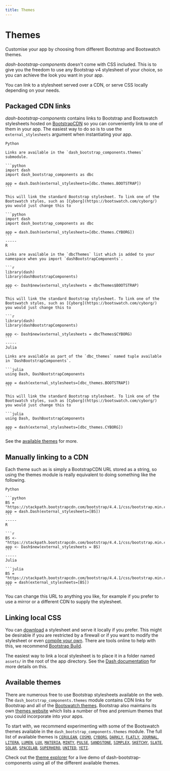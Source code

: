 ```yaml
---
title: Themes
---
```


# Themes

<p class="lead">Customise your app by choosing from different Bootstrap and Bootswatch themes.</p>

_dash-bootstrap-components_ doesn't come with CSS included. This is to give you the freedom to use any Bootstrap v4 stylesheet of your choice, so you can achieve the look you want in your app.

You can link to a stylesheet served over a CDN, or serve CSS locally depending on your needs.

## Packaged CDN links

_dash-bootstrap-components_ contains links to Bootstrap and Bootswatch stylesheets hosted on [BootstrapCDN][bootstrapcdn] so you can conveniently link to one of them in your app. The easiest way to do so is to use the `external_stylesheets` argument when instantiating your app.

~~~bootstrap-tabs
Python

Links are available in the `dash_bootstrap_components.themes` submodule.

```python
import dash
import dash_bootstrap_components as dbc

app = dash.Dash(external_stylesheets=[dbc.themes.BOOTSTRAP])
```

This will link the standard Bootstrap stylesheet. To link one of the Bootswatch styles, such as [Cyborg](https://bootswatch.com/cyborg/) you would just change this to

```python
import dash
import dash_bootstrap_components as dbc

app = dash.Dash(external_stylesheets=[dbc.themes.CYBORG])
```
-----
R

Links are available in the `dbcThemes` list which is added to your namespace when you import `dashBootstrapComponents`.

```r
library(dash)
library(dashBootstrapComponents)

app <- Dash$new(external_stylesheets = dbcThemes$BOOTSTRAP)
```

This will link the standard Bootstrap stylesheet. To link one of the Bootswatch styles, such as [Cyborg](https://bootswatch.com/cyborg/) you would just change this to

```r
library(dash)
library(dashBootstrapComponents)

app <- Dash$new(external_stylesheets = dbcThemes$CYBORG)
```
-----
Julia

Links are available as part of the `dbc_themes` named tuple available in `DashBootstrapComponents`.

```julia
using Dash, DashBootstrapComponents

app = dash(external_stylesheets=[dbc_themes.BOOTSTRAP])
```

This will link the standard Bootstrap stylesheet. To link one of the Bootswatch styles, such as [Cyborg](https://bootswatch.com/cyborg/) you would just change this to

```julia
using Dash, DashBootstrapComponents

app = dash(external_stylesheets=[dbc_themes.CYBORG])
```
~~~

See the [available themes](#available-themes) for more.

## Manually linking to a CDN

Each theme such as is simply a BootstrapCDN URL stored as a string, so using the themes module is really equivalent to doing something like the following.

~~~bootstrap-tabs
Python

```python
BS = "https://stackpath.bootstrapcdn.com/bootstrap/4.4.1/css/bootstrap.min.css"
app = dash.Dash(external_stylesheets=[BS])
```
-----
R

```r
BS <- "https://stackpath.bootstrapcdn.com/bootstrap/4.4.1/css/bootstrap.min.css"
app <- Dash$new(external_stylesheets = BS)
```
-----
Julia

```julia
BS = "https://stackpath.bootstrapcdn.com/bootstrap/4.4.1/css/bootstrap.min.css"
app = dash(external_stylesheets=[BS])
```
~~~

You can change this URL to anything you like, for example if you prefer to use a mirror or a different CDN to supply the stylesheet.

## Linking local CSS

You can [download][bootstrap-download] a stylesheet and serve it locally if you prefer. This might be desirable if you are restricted by a firewall or if you want to modify the stylesheet or even [compile your own][bootstrap-compile]. There are tools online to help with this, we recommend [Bootstrap Build](https://bootstrap.build/app).

The easiest way to link a local stylesheet is to place it in a folder named `assets/` in the root of the app directory. See the [Dash documentation][dash-docs-external] for more details on this.

<h2 id="available-themes">Available themes</h2>

There are numerous free to use Bootstrap stylesheets available on the web. The `dash_bootstrap_components.themes` module contains CDN links for Bootstrap and all of the [Bootswatch themes][bootswatch-themes]. Bootstrap also maintains its own [themes website][bootstrap-themes] which lists a number of free and premium themes that you could incorporate into your apps.

To start with, we recommend experimenting with some of the Bootswatch themes available in the `dash_bootstrap_components.themes` module. The full list of available themes is [`CERULEAN`](https://bootswatch.com/cerulean/), [`COSMO`](https://bootswatch.com/cosmo/), [`CYBORG`](https://bootswatch.com/cyborg/), [`DARKLY`](https://bootswatch.com/darkly/), [`FLATLY`](https://bootswatch.com/flatly/), [`JOURNAL`](https://bootswatch.com/journal/), [`LITERA`](https://bootswatch.com/litera/), [`LUMEN`](https://bootswatch.com/lumen/), [`LUX`](https://bootswatch.com/lux/), [`MATERIA`](https://bootswatch.com/materia/), [`MINTY`](https://bootswatch.com/minty/), [`PULSE`](https://bootswatch.com/pulse/), [`SANDSTONE`](https://bootswatch.com/sandstone/), [`SIMPLEX`](https://bootswatch.com/simplex/), [`SKETCHY`](https://bootswatch.com/sketchy/), [`SLATE`](https://bootswatch.com/slate/), [`SOLAR`](https://bootswatch.com/solar/), [`SPACELAB`](https://bootswatch.com/spacelab/), [`SUPERHERO`](https://bootswatch.com/superhero/), [`UNITED`](https://bootswatch.com/united/), [`YETI`](https://bootswatch.com/yeti/).

Check out the [theme explorer](/docs/themes/explorer/) for a live demo of dash-bootstrap-components using all of the different available themes.

[dash-docs-external]: https://dash.plotly.com/external-resources/
[bootstrapcdn]: https://www.bootstrapcdn.com/
[bootstrap]:https://getbootstrap.com/
[bootstrap-download]: https://getbootstrap.com/docs/4.6/getting-started/download/
[bootstrap-compile]: https://getbootstrap.com/docs/4.6/getting-started/theming/
[bootstrap-themes]: https://themes.getbootstrap.com/
[bootswatch]: https://bootswatch.com/
[bootswatch-themes]: https://www.bootstrapcdn.com/bootswatch/
